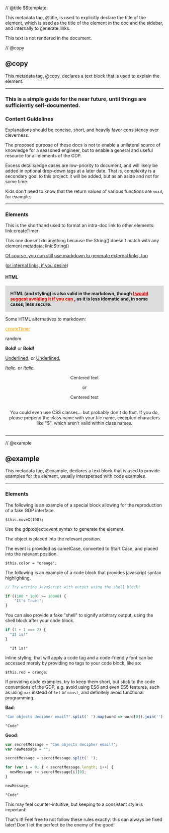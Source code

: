 // @title $$template

This metadata tag, @title, is used to explicitly declare the title of the element, which is used as the title of the element in the doc and the sidebar, and internally to generate links.

This text is not rendered in the document.

// @copy
## @copy

This metadata tag, @copy, declares a text block that is used to explain the element.

___

### This is a simple guide for the near future, until things are sufficiently self-documented.

### Content Guidelines

Explanations should be concise, short, and heavily favor consistency over cleverness.

The proposed purpose of these docs is not to enable a unilateral source of knowledge for a seasoned engineer, but to enable a general and useful resource for all elements of the GDP.

Excess details/edge cases are low-priority to document, and will likely be added in optional drop-down tags at a later date. That is, complexity is a secondary goal to this project: it will be added, but as an aside and not for some time. 

Kids don't need to know that the return values of various functions are ```void```, for example.

___

### Elements

This is the shorthand used to format an intra-doc link to other elements: link:createTimer


This one doesn't do anything because the String() doesn't match with any element metadata: link:String()


[Of course, you can still use markdown to generate external links, too](https://stackoverflow.com/)


([or internal links, if you desire](/#card_spin))

<h4> HTML </h4>

<div style="background-color: gainsboro; padding: 1rem 1rem 1rem 1rem; font-weight: 700;">
  HTML (and styling) is also valid in the markdown, though <span style="text-decoration: underline; color: red;"> I would suggest avoiding it if you can </span>, as it is less idomatic and, in some cases, less secure.
</div>

Some HTML alternatives to markdown:

<a href="#card_createTimer" style="color: orange;"> createTimer </a>

<a href="#card_random" style="text-decoration: none;"> random </a>

<b> Bold!</b> or <span style="font-weight: 700;"> Bold! </span>

<u> Underlined.</u> or <span style="text-decoration: underline;"> Underlined. </span>

<i> Italic. </i> or <span style="font-style: italic;"> Italic. </span>

<!-- Using text-align is better practice -->
<center> Centered text </center>
<p style="text-align: center;"> or </p>
<p style="text-align: center;"> Centered text </p>

<style>
@keyframes template_blink {
  0% {
    opacity: 1;
  }

  100% {
    opacity: 0;
  }
}

.template_blinker {
  animation: template_blink 1s linear alternate infinite;
  text-align: center;
}
</style>

<br>
<div class="template_blinker"> You could even use CSS classes... but probably don't do that. If you do, please prepend the class name with your file name, excepted characters like "$", which aren't valid within class names. </div>
<br>

<script>
// nope!
document.body.innerHTML = '';
console.log('abc');
</script>
___

// @example
## @example
This metadata tag, @example, declares a text block that is used to provide examples for the element, usually interspersed with code examples.

___

### Elements


The following is an example of a special block allowing for the reproduction of a fake GDP interface. 

```gdp:arbitraryObject:camelCaseEvent
$this.moveX(100);
```

Use the gdp:object:event syntax to generate the element.

The object is placed into the relevant position.

The event is provided as camelCase, converted to Start Case, and placed into the relevant position.


```gdp:rect:updateEveryFrame
$this.color = "orange";
```


The following is an example of a code block that provides javascript syntax highlighting.
```javascript
// Try writing JavaScript with output using the shell block! 

if ((100 * 100) >= 10000) {
    "It's True!";
}
```

You can also provide a fake "shell" to signify arbitrary output, using the shell block after your code block.

```javascript
if (1 + 1 === 2) {
  "It is!"
}
```
```shell
  "It is!"
```

Inline styling, that will apply a code tag and a code-friendly font can be accessed merely by providing no tags to your code block, like so:

 ```$this.red = orange;```


If providing code examples, try to keep them short, but stick to the code conventions of the GDP, e.g. avoid using ES6 and even ES5 features, such as using ```var``` instead of ```let``` or ```const```, and definitely avoid functional programming.


__Bad__:
```javascript
"Can objects decipher email?".split(' ').map(word => word[0]).join('');
```
```shell
"Code"
```

__Good__:
```javascript
var secretMessage = "Can objects decipher email?";
var newMessage = "";

secretMessage = secretMessage.split(' ');

for (var i = 0; i < secretMessage.length; i++) {
  newMessage += secretMessage[i][0];
}

newMessage;
```
```shell
"Code"
```

This may feel counter-intuitive, but keeping to a consistent style is important!


That's it! Feel free to not follow these rules exactly: this can always be fixed later! Don't let the perfect be the enemy of the good!